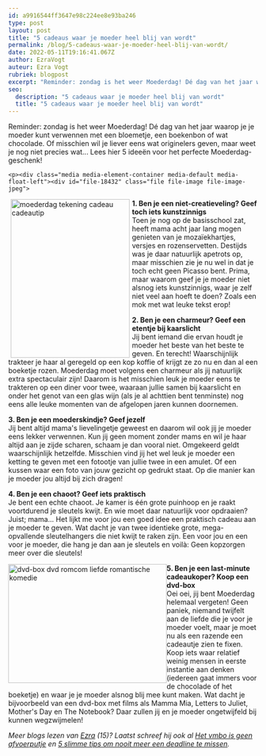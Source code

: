 ```yaml
---
id: a9916544ff3647e98c224ee8e93ba246
type: post
layout: post
title: "5 cadeaus waar je moeder heel blij van wordt"
permalink: /blog/5-cadeaus-waar-je-moeder-heel-blij-van-wordt/
date: 2022-05-11T19:16:41.067Z
author: EzraVogt
auteur: Ezra Vogt
rubriek: blogpost
excerpt: "Reminder: zondag is het weer Moederdag! Dé dag van het jaar waarop je je moeder kunt verwennen met een bloemetje, een boekenbon of wat chocolade. Of misschien wil je liever eens wat originelers geven, maar weet je nog niet precies wat... Lees hier 5 ideeën voor het perfecte Moederdag-geschenk!  "
seo:
  description: "5 cadeaus waar je moeder heel blij van wordt"
  title: "5 cadeaus waar je moeder heel blij van wordt"
---
```

Reminder: zondag is het weer Moederdag! Dé dag van het jaar waarop je je moeder kunt verwennen met een bloemetje, een boekenbon of wat chocolade. Of misschien wil je liever eens wat originelers geven, maar weet je nog niet precies wat... Lees hier 5 ideeën voor het perfecte Moederdag-geschenk!  

    <p><div class="media media-element-container media-default media-float-left"><div id="file-18432" class="file file-image file-image-jpeg">

        
  
  <div class="content">
    <img alt="moederdag tekening cadeau cadeautip" height="320" width="240" style="float: left; width: 240px; height: 320px; margin-left: 5px; margin-right: 5px;" class="media-element file-default" src="/sites/default/files/moederdag.jpg">  </div>

  
</div>
</div><strong>1. Ben je een niet-creatieveling? Geef toch iets kunstzinnigs</strong><br>Toen je nog op de basisschool zat, heeft mama acht jaar lang mogen genieten van je mozaïekhartjes, versjes en rozenservetten. Destijds was je daar natuurlijk apetrots op, maar misschien zie je nu wel in dat je toch echt geen Picasso bent. Prima, maar waarom geef je je moeder niet alsnog iets kunstzinnigs, waar je zelf niet veel aan hoeft te doen? Zoals een mok met wat leuke tekst erop! 
<p><strong>2. Ben je een charmeur? Geef een etentje bij kaarslicht</strong><br>Jij bent iemand die ervan houdt je moeder het beste van het beste te geven. En terecht! Waarschijnlijk trakteer je haar al geregeld op een kop koffie of krijgt ze zo nu en dan al een boeketje rozen. Moederdag moet volgens een charmeur als jij natuurlijk extra spectaculair zijn! Daarom is het misschien leuk je moeder eens te trakteren op een diner voor twee, waaraan jullie samen bij kaarslicht en onder het genot van een glas wijn (als je al achttien bent tenminste) nog eens alle leuke momenten van de afgelopen jaren kunnen doornemen. </p>
<p><strong>3. Ben je een moederskindje? Geef jezelf</strong><br>Jij bent altijd mama's lievelingetje geweest en daarom wil ook jij je moeder eens lekker verwennen. Kun jij geen moment zonder mams en wil je haar altijd aan je zijde scharen, schaam je dan vooral niet. Omgekeerd geldt waarschijnlijk hetzelfde. Misschien vind jij het wel leuk je moeder een ketting te geven met een fotootje van jullie twee in een amulet. Of een kussen waar een foto van jouw gezicht op gedrukt staat. Op die manier kan je moeder jou altijd bij zich dragen!</p>
<p><strong>4. Ben je een chaoot? Geef iets praktisch</strong><br>Je bent een echte chaoot. Je kamer is één grote puinhoop en je raakt voortdurend je sleutels kwijt. En wie moet daar natuurlijk voor opdraaien? Juist; mama... Het lijkt me voor jou een goed idee een praktisch cadeau aan je moeder te geven. Wat dacht je van twee identieke grote, mega-opvallende sleutelhangers die niet kwijt te raken zijn. Een voor jou en een voor je moeder, die hang je dan aan je sleutels en voilà: Geen kopzorgen meer over die sleutels!</p>
<p><div class="media media-element-container media-default media-float-left"><div id="file-18433" class="file file-image file-image-jpeg">

        
  
  <div class="content">
    <img alt="dvd-box dvd romcom liefde romantische komedie" height="240" width="320" style="float: left;" class="media-element file-default" src="/sites/default/files/IMG_0241%20%281%29_0.JPG">  </div>

  
</div>
</div>
<p><strong>5. Ben je een last-minute cadeaukoper? Koop een dvd-box</strong><br>Oei oei, jij bent Moederdag helemaal vergeten! Geen paniek, niemand twijfelt aan de liefde die je voor je moeder voelt, maar je moet nu als een razende een cadeautje zien te fixen. Koop iets waar relatief weinig mensen in eerste instantie aan denken (iedereen gaat immers voor de chocolade of het boeketje) en waar je je moeder alsnog blij mee kunt maken. Wat dacht je bijvoorbeeld van een dvd-box met films als Mamma Mia, Letters to Juliet, Mother's Day en The Notebook? Daar zullen jij en je moeder ongetwijfeld bij kunnen wegzwijmelen!</p>
<p><em>Meer blogs lezen van <a href="/users/ezra-vogt">Ezra</a> (15)? Laatst schreef hij ook al <a href="/blog/het-vmbo-geen-afvoerputje">Het vmbo is geen afvoerputje</a> en <a href="/blog/5-slimme-tips-om-nooit-meer-een-deadline-te-missen">5 slimme tips om nooit meer een deadline te missen</a>.</em></p>
<p> </p>  
